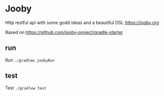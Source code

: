 # Jooby

Http restful api with some godd ideas and a beautiful DSL <https://jooby.org>

Based on <https://github.com/jooby-project/gradle-starter>

## run

Run `./gradlew joobyRun`

## test

Test `./gradlew test`
